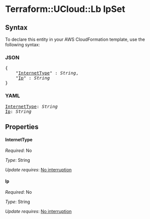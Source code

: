# Terraform::UCloud::Lb IpSet

## Syntax

To declare this entity in your AWS CloudFormation template, use the following syntax:

### JSON

<pre>
{
    "<a href="#internettype" title="InternetType">InternetType</a>" : <i>String</i>,
    "<a href="#ip" title="Ip">Ip</a>" : <i>String</i>
}
</pre>

### YAML

<pre>
<a href="#internettype" title="InternetType">InternetType</a>: <i>String</i>
<a href="#ip" title="Ip">Ip</a>: <i>String</i>
</pre>

## Properties

#### InternetType

_Required_: No

_Type_: String

_Update requires_: [No interruption](https://docs.aws.amazon.com/AWSCloudFormation/latest/UserGuide/using-cfn-updating-stacks-update-behaviors.html#update-no-interrupt)

#### Ip

_Required_: No

_Type_: String

_Update requires_: [No interruption](https://docs.aws.amazon.com/AWSCloudFormation/latest/UserGuide/using-cfn-updating-stacks-update-behaviors.html#update-no-interrupt)

